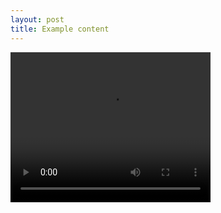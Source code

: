 ```yaml
---
layout: post
title: Example content
---
```


<video width="320" height="240" controls>
  <source src="../../../media/scodescanner.mp4" type="video/mp4">
  <source src="../../../media/scodescanner.ogg" type="video/ogg">
</video>
